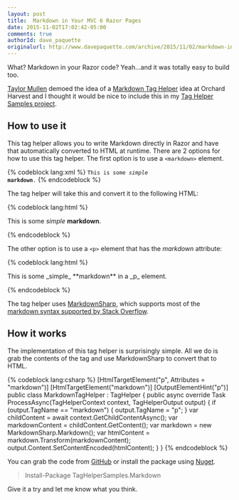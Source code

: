```yaml
---
layout: post
title:  Markdown in Your MVC 6 Razor Pages
date: 2015-11-02T17:02:42-05:00
comments: true
authorId: dave_paquette
originalurl: http://www.davepaquette.com/archive/2015/11/02/markdown-in-your-mvc-6-razor-pages.aspx
---
```


What? Markdown in your Razor code? Yeah...and it was totally easy to build too.

[Taylor Mullen][1] demoed the idea of a [Markdown Tag Helper][2] idea at Orchard Harvest and I thought it would be nice to include this in my [Tag Helper Samples project][3].

<!--more-->
  
## How to use it

This tag helper allows you to write Markdown directly in Razor and have that automatically converted to HTML at runtime. There are 2 options for how to use this tag helper. The first option is to use a `<markdown>` element.

{% codeblock lang:xml %}
<code><markdown>This is some _simple_ **markdown**.</markdown></code>
{% endcodeblock %}

The tag helper will take this and convert it to the following HTML:

{% codeblock lang:html %}
<p>This is some <em>simple</em> <strong>markdown</strong>.</p>
{% endcodeblock %}

The other option is to use a `<p>` element that has the _markdown_ attribute:

{% codeblock lang:html %}
<p markdown="">This is some _simple_ **markdown** in a _p_ element.</p>
{% endcodeblock %}

The tag helper uses [MarkdownSharp][4], which supports most of the [markdown syntax supported by Stack Overflow][5].

## How it works

The implementation of this tag helper is surprisingly simple. All we do is grab the contents of the tag and use MarkdownSharp to convert that to HTML.

{% codeblock lang:csharp %}
[HtmlTargetElement("p", Attributes = "markdown")]
[HtmlTargetElement("markdown")]
[OutputElementHint("p")]
public class MarkdownTagHelper : TagHelper
{
    public async override Task ProcessAsync(TagHelperContext context, TagHelperOutput output)
    {
        if (output.TagName == "markdown")
        {
        output.TagName = "p";
        }
        var childContent = await context.GetChildContentAsync();
        var markdownContent = childContent.GetContent();
        var markdown = new MarkdownSharp.Markdown();
        var htmlContent = markdown.Transform(markdownContent);
        output.Content.SetContentEncoded(htmlContent);
    }
}
{% endcodeblock %}

You can grab the code from [GitHub][3] or install the package using [Nuget][6].

> Install-Package TagHelperSamples.Markdown

Give it a try and let me know what you think.

[1]: https://twitter.com/ntaylormullen
[2]: https://www.youtube.com/watch?v=jD4H-CBab9o
[3]: https://github.com/dpaquette/TagHelperSamples
[4]: https://code.google.com/p/markdownsharp/
[5]: http://stackoverflow.com/editing-help
[6]: https://www.nuget.org/packages/TagHelperSamples.Markdown
